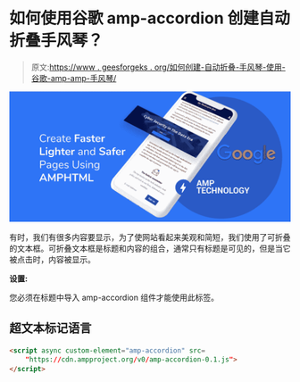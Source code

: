 # 如何使用谷歌 amp-accordion 创建自动折叠手风琴？

> 原文:[https://www . geesforgeks . org/如何创建-自动折叠-手风琴-使用-谷歌-amp-amp-手风琴/](https://www.geeksforgeeks.org/how-to-create-auto-collapsing-accordion-using-google-amp-amp-accordion/)

![](img/da896cbc9c91eb6bafeb2ca1d138fca6.png)

有时，我们有很多内容要显示，为了使网站看起来美观和简短，我们使用了可折叠的文本框。可折叠文本框是标题和内容的组合，通常只有标题是可见的，但是当它被点击时，内容被显示。

**设置:**

您必须在标题中导入 amp-accordion 组件才能使用此标签。

## 超文本标记语言

```html
<script async custom-element="amp-accordion" src=
    "https://cdn.ampproject.org/v0/amp-accordion-0.1.js">
</script>
```